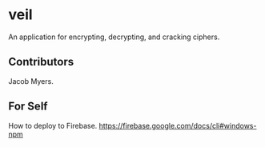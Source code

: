 # veil

An application for encrypting, decrypting, and cracking ciphers.

## Contributors

Jacob Myers.

## For Self

How to deploy to Firebase.
https://firebase.google.com/docs/cli#windows-npm 
